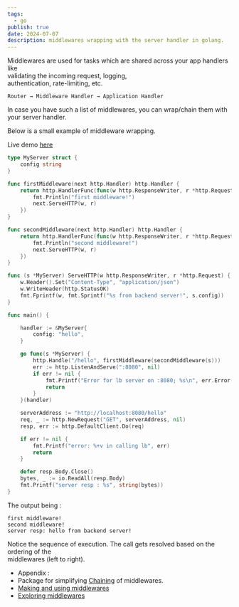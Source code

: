 ```yaml
---
tags:
  - go
publish: true
date: 2024-07-07
description: middlewares wrapping with the server handler in golang.
---
```


Middlewares are used for tasks which are shared across your app handlers like<br> 
validating the incoming request, logging, <br> authentication, rate-limiting, etc.

`Router → Middleware Handler → Application Handler`

In case you have such a list of middlewares, you can wrap/chain them with your server handler.

Below is a small example of middleware wrapping.

Live demo [here](https://go.dev/play/p/iJiSUhy5bBC)

```go title="middleware_wrapping.go"
type MyServer struct {
	config string
}

func firstMiddleware(next http.Handler) http.Handler {
	return http.HandlerFunc(func(w http.ResponseWriter, r *http.Request) {
		fmt.Println("first middleware!")
		next.ServeHTTP(w, r)
	})
}

func secondMiddleware(next http.Handler) http.Handler {
	return http.HandlerFunc(func(w http.ResponseWriter, r *http.Request) {
		fmt.Println("second middleware!")
		next.ServeHTTP(w, r)
	})
}

func (s *MyServer) ServeHTTP(w http.ResponseWriter, r *http.Request) {
	w.Header().Set("Content-Type", "application/json")
	w.WriteHeader(http.StatusOK)
	fmt.Fprintf(w, fmt.Sprintf("%s from backend server!", s.config))
}

func main() {

	handler := &MyServer{
		config: "hello",
	}

	go func(s *MyServer) {
		http.Handle("/hello", firstMiddleware(secondMiddleware(s)))
		err := http.ListenAndServe(":8080", nil)
		if err != nil {
			fmt.Printf("Error for lb server on :8080; %s\n", err.Error())
			return
		}
	}(handler)

	serverAddress := "http://localhost:8080/hello"
	req, _ := http.NewRequest("GET", serverAddress, nil)
	resp, err := http.DefaultClient.Do(req)

	if err != nil {
		fmt.Printf("error: %+v in calling lb", err)
		return
	}

	defer resp.Body.Close()
	bytes, _ := io.ReadAll(resp.Body)
	fmt.Printf("server resp : %s", string(bytes))
}

```
The output being : 
```
first middleware!
second middleware!
server resp: hello from backend server!
```

Notice the sequence of execution. The call gets resolved based on the ordering of the<br> 
middlewares (left to right).

* Appendix :
* Package for simplifying [Chaining](https://github.com/justinas/alice) of middlewares.
* [Making and using middlewares](https://www.alexedwards.net/blog/making-and-using-middleware)
* [Exploring middlewares](https://vishnubharathi.codes/blog/exploring-middlewares-in-go/)
